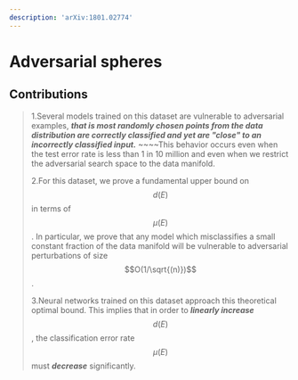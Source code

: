 ```yaml
---
description: 'arXiv:1801.02774'
---
```


# Adversarial spheres

## Contributions

> 1.Several models trained on this dataset are vulnerable to adversarial examples, _**that is most randomly chosen points from the data distribution are correctly classified and yet are "close" to an incorrectly classified input.**_ ~~~~This behavior occurs even when the test error rate is less than 1 in 10 million and even when we restrict the adversarial search space to the data manifold.
>
> 2.For this dataset, we prove a fundamental upper bound on  $$d(E)$$ in terms of $$\mu(E)$$. In particular, we prove that any model which misclassifies a small constant fraction of the data manifold will be vulnerable to adversarial perturbations of size $$O(1/\sqrt{(n)})$$ .
>
> 3.Neural networks trained on this dataset approach this theoretical optimal bound. This implies that in order to _**linearly increase**_ $$d(E)$$, the classification error rate $$\mu(E)$$  must _**decrease**_ significantly.



